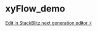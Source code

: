 # xyFlow_demo

[Edit in StackBlitz next generation editor ⚡️](https://stackblitz.com/~/github.com/y-zhiyu/xyFlow_demo)